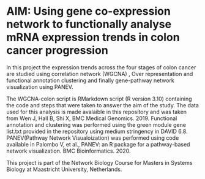 
# AIM: Using gene co-expression network to functionally analyse mRNA expression trends in colon cancer progression 

 In this project the expression trends across the four stages of colon cancer are studied using correlation network (WGCNA) , Over representation and functional annotation clustering and finally gene-pathway network visualization using PANEV.
 
 The WGCNA-colon script is RMarkdown script (R version 3.10) containing the code and steps that were taken to answer the aim of the study. The data used for this analysis is made avalaible in this  repository and was taken from Wen J, Hall B, Shi X, BMC Medical Genomics. 2019.
 Functional annotation and clustering was performed using the green module gene list.txt provided in the repository using medium stringency in DAVID 6.8.
 PANEV(Pathway Network Visualoization) was performed using code available in Palombo V, et al., PANEV: an R package for a pathway-based network visualization. BMC Bioinformatics. 2020.
 
 This project is part of the Network Biology Course for Masters in Systems Biology at Maastricht University, Netherlands.
 


